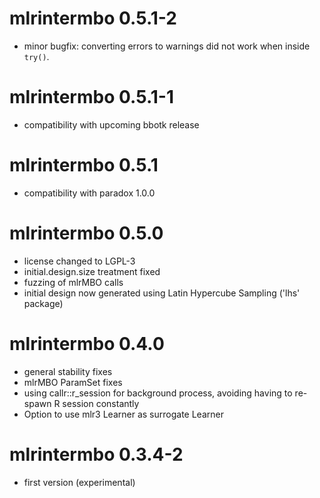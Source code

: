 # mlrintermbo 0.5.1-2
  - minor bugfix: converting errors to warnings did not work when inside `try()`.

# mlrintermbo 0.5.1-1
  - compatibility with upcoming bbotk release

# mlrintermbo 0.5.1
  - compatibility with paradox 1.0.0

# mlrintermbo 0.5.0
  - license changed to LGPL-3
  - initial.design.size treatment fixed
  - fuzzing of mlrMBO calls
  - initial design now generated using Latin Hypercube Sampling ('lhs' package)

# mlrintermbo 0.4.0
  - general stability fixes
  - mlrMBO ParamSet fixes
  - using callr::r_session for background process, avoiding having to re-spawn R session constantly
  - Option to use mlr3 Learner as surrogate Learner

# mlrintermbo 0.3.4-2
  - first version (experimental)
